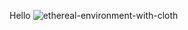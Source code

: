 Hello
![ethereal-environment-with-cloth](https://github.com/Theadorr/Theadorr/assets/146150512/9a41412a-548c-4b2f-8d2c-4e8adf13dcf7)
